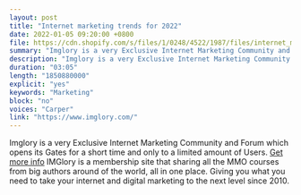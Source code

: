 ```yaml
---
layout: post
title: "Internet marketing trends for 2022"
date: 2022-01-05 09:20:00 +0800
file: https://cdn.shopify.com/s/files/1/0248/4522/1987/files/internet_marketing_trends_for_2022.mp3?v=1643078605
summary: "Imglory is a very Exclusive Internet Marketing Community and Forum which opens its Gates for a short time and only to a limited amount of Users. IMGlory is a membership site that sharing all the MMO courses from big authors around of the world, all in one place. Giving you what you need to take your internet and digital marketing to the next level since 2010. "
description: "Imglory is a very Exclusive Internet Marketing Community and Forum which opens its Gates for a short time and only to a limited amount of Users.<a href='https://www.imglory.com/'>Learn More Here</a> IMGlory is a membership site that sharing all the MMO courses from big authors around of the world, all in one place. Giving you what you need to take your internet and digital marketing to the next level since 2010. "
duration: "03:05"
length: "1850880000"
explicit: "yes"
keywords: "Marketing"
block: "no"
voices: "Carper"
link: "https://www.imglory.com/"
---
```


Imglory is a very Exclusive Internet Marketing Community and Forum which opens its Gates for a short time and only to a limited amount of Users. [Get more info](https://www.imglory.com/) IMGlory is a membership site that sharing all the MMO courses from big authors around of the world, all in one place. Giving you what you need to take your internet and digital marketing to the next level since 2010. 


